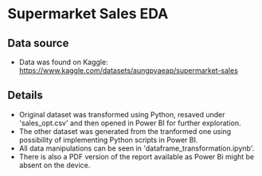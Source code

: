 # **Supermarket Sales EDA**

## **Data source**
 - Data was found on Kaggle: https://www.kaggle.com/datasets/aungpyaeap/supermarket-sales

## **Details** 
- Original dataset was transformed using Python, resaved under 'sales_opt.csv' and then opened in Power BI for further exploration.
- The other dataset was generated from the tranformed one using possibility of implementing Python scripts in Power BI.
- All data manipulations can be seen in 'dataframe_transformation.ipynb'.
- There is also a PDF version of the report available as Power Bi might be absent on the device.  

